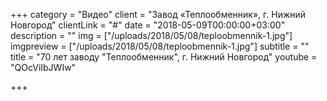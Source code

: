 +++
category = "Видео"
client = "Завод «Теплообменник», г. Нижний Новгород"
clientLink = "#"
date = "2018-05-09T00:00:00+03:00"
description = ""
img = ["/uploads/2018/05/08/teploobmennik-1.jpg"]
imgpreview = ["/uploads/2018/05/08/teploobmennik-1.jpg"]
subtitle = ""
title = "70 лет заводу \"Теплообменник\", г. Нижний Новгород"
youtube = "QOcViIbJWIw"

+++
